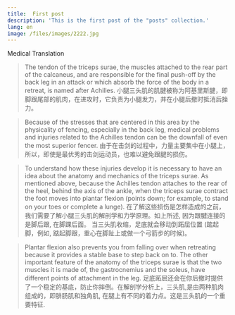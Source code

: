 ```yaml
---
title:  First post
description: 'This is the first post of the "posts" collection.'
lang: en
image: /files/images/2222.jpg
---
```


Medical Translation
> The tendon of the triceps surae, the muscles attached to the rear part of the calcaneus, and are responsible for the final push-off by the back leg in an attack or which absorb the force of the body in a retreat, is named after Achilles.
小腿三头肌的肌腱被称为阿基里斯腱，即脚跟尾部的肌肉，在进攻时，它负责为小腿发力，并在小腿后撤时抵消后挫力。

>Because of the stresses that are centered in this area by the physicality of fencing, especially in the back leg, medical problems and injuries related to the Achilles tendon can be the downfall of even the most superior fencer.
>由于在击剑的过程中，力量主要集中在小腿上，所以，即使是最优秀的击剑运动员，也难以避免跟腱的损伤。

>To understand how these injuries develop it is necessary to have an idea about the anatomy and mechanics of the triceps surae. As mentioned above, because the Achilles tendon attaches to the rear of the heel, behind the axis of the ankle, when the triceps surae contract the foot moves into plantar flexion (points down; for example, to stand on your toes or complete a lunge).
> 在了解这些损伤是怎样造成的之前，我们需要了解小腿三头肌的解剖学和力学原理。如上所述, 因为跟腱连接的是脚后跟, 在脚踝后面。 当三头肌收缩，足底就会移动到跖屈位置 (踮起脚，例如, 踮起脚跟，重心在脚趾上或做一个弓箭步的时候)。

>Plantar flexion also prevents you from falling over when retreating because it provides a stable base to step back on to. The other important feature of the anatomy of the triceps surae is that the two muscles it is made of, the gastrocnemius and the soleus, have different points of attachment in the leg.
>足底跖屈还会在你后撤时提供了一个稳定的基底，防止你摔倒。在解剖学分析上，三头肌,是由两种肌肉组成的，即腓肠肌和独角肌, 在腿上有不同的着力点。这是三头肌的一个重要特征.
